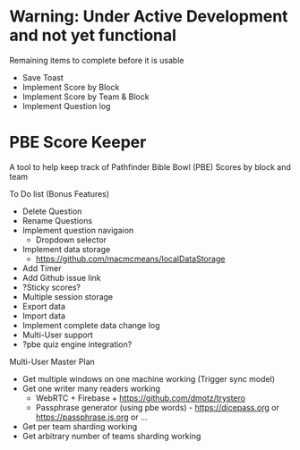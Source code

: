 # Warning: Under Active Development and not yet functional
Remaining items to complete before it is usable
* Save Toast
* Implement Score by Block
* Implement Score by Team & Block
* Implement Question log

# PBE Score Keeper
A tool to help keep track of Pathfinder Bible Bowl (PBE) Scores by block and team

To Do list (Bonus Features)
* Delete Question
* Rename Questions
* Implement question navigaion
  * Dropdown selector
* Implement data storage
  * https://github.com/macmcmeans/localDataStorage
* Add Timer
* Add Github issue link
* ?Sticky scores?
* Multiple session storage
* Export data
* Import data
* Implement complete data change log
* Multi-User support
* ?pbe quiz engine integration?

Multi-User Master Plan
* Get multiple windows on one machine working (Trigger sync model)
* Get one writer many readers working
  * WebRTC + Firebase + https://github.com/dmotz/trystero
  * Passphrase generator (using pbe words) - https://dicepass.org or https://passphrase.js.org or ...
* Get per team sharding working
* Get arbitrary number of teams sharding working